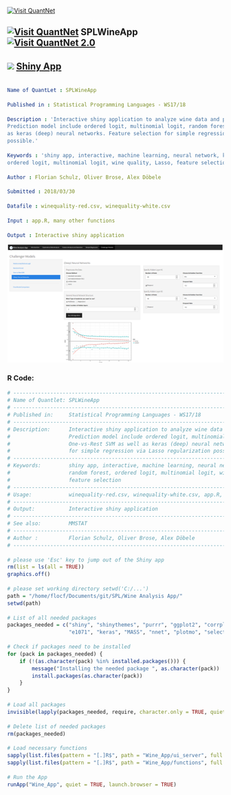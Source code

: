 [<img src="https://github.com/QuantLet/Styleguide-and-FAQ/blob/master/pictures/banner.png" width="888" alt="Visit QuantNet">](http://quantlet.de/)

## [<img src="https://github.com/QuantLet/Styleguide-and-FAQ/blob/master/pictures/qloqo.png" alt="Visit QuantNet">](http://quantlet.de/) **SPLWineApp** [<img src="https://github.com/QuantLet/Styleguide-and-FAQ/blob/master/pictures/QN2.png" width="60" alt="Visit QuantNet 2.0">](http://quantlet.de/)

## <img src="https://github.com/QuantLet/Styleguide-and-FAQ/blob/master/pictures/shiny_logo.png" width="60" /> [Shiny App](https://flocf.shinyapps.io/Wine_App/)


```yaml

Name of QuantLet : SPLWineApp

Published in : Statistical Programming Languages - WS17/18

Description : 'Interactive shiny application to analyze wine data and predict wine quality.
Prediction model include ordered logit, multinomial logit, random forest, One-vs-Rest SVM as well
as keras (deep) neural networks. Feature selection for simple regression via Lasso regularization
possible.'

Keywords : 'shiny app, interactive, machine learning, neural network, keras, random forest,
ordered logit, multinomial logit, wine quality, Lasso, feature selection'

Author : Florian Schulz, Oliver Brose, Alex Döbele

Submitted : 2018/03/30

Datafile : winequality-red.csv, winequality-white.csv

Input : app.R, many other functions

Output : Interactive shiny application

```

![Picture1](WineAnalysisApp.png)


### R Code:
```r
# ------------------------------------------------------------------------------
# Name of Quantlet: SPLWineApp
# ------------------------------------------------------------------------------
# Published in:     Statistical Programming Languages - WS17/18
# ------------------------------------------------------------------------------
# Description:      Interactive shiny application to analyze wine data and predict wine quality.
#                   Prediction model include ordered logit, multinomial logit, random forest, 
#                   One-vs-Rest SVM as well as keras (deep) neural networks. Feature selection
#                   for simple regression via Lasso regularization possible.
# ------------------------------------------------------------------------------
# Keywords:         shiny app, interactive, machine learning, neural network, keras,
#                   random forest, ordered logit, multinomial logit, wine quality, Lasso,
#                   feature selection
# ------------------------------------------------------------------------------
# Usage:            winequality-red.csv, winequality-white.csv, app.R, many other functions
# ------------------------------------------------------------------------------
# Output:           Interactive shiny application
# ------------------------------------------------------------------------------
# See also:         MMSTAT
# ------------------------------------------------------------------------------
# Author :          Florian Schulz, Oliver Brose, Alex Döbele
# ------------------------------------------------------------------------------

# please use 'Esc' key to jump out of the Shiny app
rm(list = ls(all = TRUE))
graphics.off()

# please set working directory setwd('C:/...')
path = "/home/flocf/Documents/git/SPL/Wine Analysis App/"
setwd(path)

# List of all needed packages
packages_needed = c("shiny", "shinythemes", "purrr", "ggplot2", "corrplot", "glmnet", "caret", "ranger",
                    "e1071", "keras", "MASS", "nnet", "plotmo", "selectiveInference")

# Check if packages need to be installed
for (pack in packages_needed) {
    if (!(as.character(pack) %in% installed.packages())) {
        message("Installing the needed package ", as.character(pack))
        install.packages(as.character(pack))
    }
}

# Load all packages
invisible(lapply(packages_needed, require, character.only = TRUE, quietly = TRUE))

# Delete list of needed packages
rm(packages_needed)

# Load necessary functions
sapply(list.files(pattern = "[.]R$", path = "Wine_App/ui_server", full.names = TRUE), source)
sapply(list.files(pattern = "[.]R$", path = "Wine_App/functions", full.names = TRUE), source)

# Run the App
runApp("Wine_App", quiet = TRUE, launch.browser = TRUE)

```
